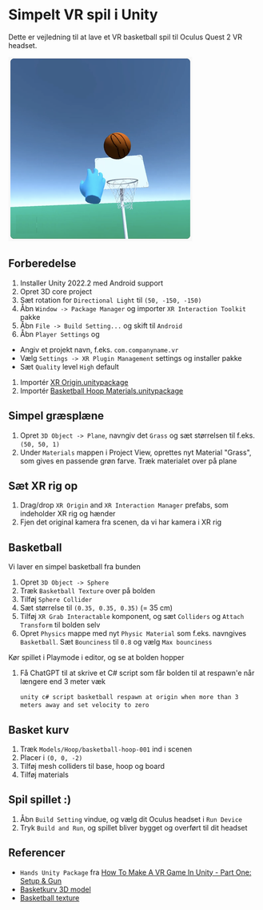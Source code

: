 # Simpelt VR spil i Unity

Dette er vejledning til at lave et VR basketball spil til Oculus Quest 2 VR headset. 

![](docs/images/game.png)

## Forberedelse

1. Installer Unity 2022.2 med Android support
1. Opret 3D core project
1. Sæt rotation for `Directional Light` til `(50, -150, -150)`
1. Åbn `Window -> Package Manager` og importer `XR Interaction Toolkit` pakke
1. Åbn `File -> Build Setting...` og skift til `Android`
1. Åbn `Player Settings` og
  - Angiv et projekt navn, f.eks. `com.companyname.vr`
  - Vælg `Settings -> XR Plugin Management` settings og installer pakke
  - Sæt `Quality` level `High` default
1. Importér [XR Origin.unitypackage](https://github.com/rasmusselsmark/unity-vr-basketball/raw/main/XR%20Origin.unitypackage)
1. Importér [Basketball Hoop Materials.unitypackage](https://github.com/rasmusselsmark/unity-vr-basketball/raw/main/Basketball%20Hoop%20Materials.unitypackage)

## Simpel græsplæne

1. Opret `3D Object -> Plane`, navngiv det `Grass` og sæt størrelsen til f.eks. `(50, 50, 1)`
1. Under `Materials` mappen i Project View, oprettes nyt Material "Grass", som gives en passende grøn farve. Træk materialet over på plane

## Sæt XR rig op

1. Drag/drop `XR Origin` and `XR Interaction Manager` prefabs, som indeholder XR rig og hænder
1. Fjen det original kamera fra scenen, da vi har kamera i XR rig

## Basketball

Vi laver en simpel basketball fra bunden

1. Opret `3D Object -> Sphere`
1. Træk `Basketball Texture` over på bolden
1. Tilføj `Sphere Collider`
1. Sæt størrelse til `(0.35, 0.35, 0.35)` (= 35 cm)
1. Tilføj `XR Grab Interactable` komponent, og sæt `Colliders` og `Attach Transform` til bolden selv
1. Opret `Physics` mappe med nyt `Physic Material` som f.eks. navngives `Basketball`. Sæt `Bounciness` til `0.8` og vælg `Max bounciness`

Kør spillet i Playmode i editor, og se at bolden hopper

1. Få ChatGPT til at skrive et C# script som får bolden til at respawn'e når længere end 3 meter væk
   ```
   unity c# script basketball respawn at origin when more than 3 meters away and set velocity to zero
   ```

## Basket kurv

1. Træk `Models/Hoop/basketball-hoop-001` ind i scenen
1. Placer i `(0, 0, -2)`
1. Tilføj mesh colliders til base, hoop og board
1. Tilføj materials

## Spil spillet :)

1. Åbn `Build Setting` vindue, og vælg dit Oculus headset i `Run Device`
1. Tryk `Build and Run`, og spillet bliver bygget og overført til dit headset


## Referencer

- `Hands Unity Package` fra [How To Make A VR Game In Unity - Part One: Setup & Gun](https://www.youtube.com/watch?v=EjKvB9YQQY8)
- [Basketkurv 3D model](https://www.freepik.com/3d-model/basketball-hoop-001_164.htm)
- [Basketball texture](https://www.robinwood.com/Catalog/FreeStuff/Textures/TexturePages/BallMaps.html)
